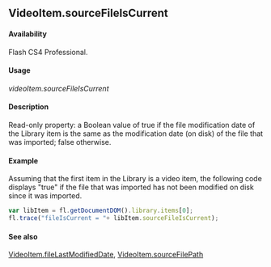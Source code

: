 ## VideoItem.sourceFileIsCurrent

#### Availability

Flash CS4 Professional.

#### Usage

*videoItem.sourceFileIsCurrent*

#### Description

Read-only property: a Boolean value of true if the file modification date of the Library item is the same as the modification date (on disk) of the file that was imported; false otherwise.

#### Example

Assuming that the first item in the Library is a video item, the following code displays "true" if the file that was imported has not been modified on disk since it was imported.

```javascript
var libItem = fl.getDocumentDOM().library.items[0];
fl.trace("fileIsCurrent = "+ libItem.sourceFileIsCurrent);
```

#### See also

[VideoItem.fileLastModifiedDate](../VideoItem_object/VideoItem1.md), [VideoItem.sourceFilePath](../VideoItem_object/VideoItem5.md)
